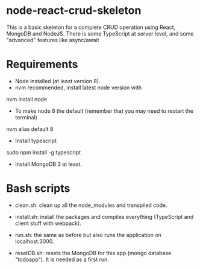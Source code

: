 # node-react-crud-skeleton
This is a basic skeleton for a complete CRUD operation using React, MongoDB and NodeJS. There is some TypeScript at server level, and some "advanced" features like async/await


# Requirements

- Node installed (at least version 8).
- nvm recommended, install latest node version with

nvm install node

- To make node 8 the default (remember that you may need to restart the terminal)

nvm alias default 8


- Install typescript

sudo npm install -g typescript

- Install MongoDB 3 at least.


# Bash scripts

- clean.sh: clean up all the node_modules and transpiled code.

- install.sh: install the packages and compiles everything (TypeScript and client stuff with webpack).

- run.sh: the same as before but also runs the application on localhost:3000.

- resetDB.sh: resets the MongoDB for this app (mongo database "todoapp").
It is needed as a first run.



 




